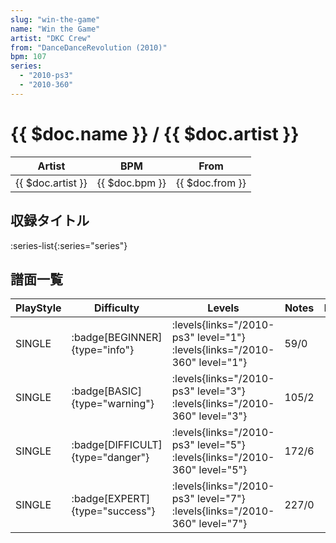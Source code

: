 ```yaml
---
slug: "win-the-game"
name: "Win the Game"
artist: "DKC Crew"
from: "DanceDanceRevolution (2010)"
bpm: 107
series:
  - "2010-ps3"
  - "2010-360"
---
```


# {{ $doc.name }} / {{ $doc.artist }}

|Artist|BPM|From|
|------|---|----|
|{{ $doc.artist }}|{{ $doc.bpm }}|{{ $doc.from }}|

## 収録タイトル

:series-list{:series="series"}

## 譜面一覧

|PlayStyle|Difficulty|Levels|Notes|Movie|
|---------|----------|------|-----|-----|
|SINGLE| :badge[BEGINNER]{type="info"}| :levels{links="/2010-ps3" level="1"} :levels{links="/2010-360" level="1"}|59/0||
|SINGLE| :badge[BASIC]{type="warning"}| :levels{links="/2010-ps3" level="3"} :levels{links="/2010-360" level="3"}|105/2||
|SINGLE| :badge[DIFFICULT]{type="danger"}| :levels{links="/2010-ps3" level="5"} :levels{links="/2010-360" level="5"}|172/6||
|SINGLE| :badge[EXPERT]{type="success"}| :levels{links="/2010-ps3" level="7"} :levels{links="/2010-360" level="7"}|227/0||
